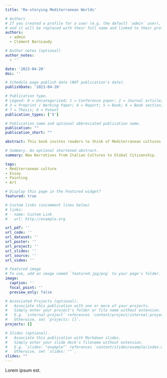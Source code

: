 ```yaml
---
title: 'Re-storying Mediterranean Worlds'

# Authors
# If you created a profile for a user (e.g. the default `admin` user), write the username (folder name) here
# and it will be replaced with their full name and linked to their profile.
authors:
  - admin
  - Clément Barniaudy

# Author notes (optional)
author_notes:
  - ''

date: '2023-04-20'
doi: ''

# Schedule page publish date (NOT publication's date).
publishDate: '2023-04-20'

# Publication type.
# Legend: 0 = Uncategorized; 1 = Conference paper; 2 = Journal article;
# 3 = Preprint / Working Paper; 4 = Report; 5 = Book; 6 = Book section;
# 7 = Thesis; 8 = Patent
publication_types: ['5']

# Publication name and optional abbreviated publication name.
publication: ""
publication_short: ""

abstract: This book invites readers to think of Mediterranean cultures as interconnected worlds, seen in light of how they evolve, disappear, are reborn and perpetually transform. This perspective intends to build bridges between the Northern and Southern coasts of the sea in order to broaden and deepen our understanding of current evolutions in Mediterranean worlds, at the cultural, literary, artistic and geopolitical levels. As Paul Valéry suggested, we can consider this plural space from the perspective of the intense cultural, economic and human exchanges which have always characterized the Mare Nostrum. We can also consider Mediterranean worlds within an open enactive process, deeply exploring their evolution between nature and culture, examining the natural environment and the transforming relationships between humans and non-humans. <br><br> The writers and researchers in Re-storying Mediterranean Worlds call for a dialog between the two coasts in order to connect what has been broken. In this volume, they highlight an intercultural and creolized conscience, traversing the Mediterranean worlds – including Italian, French and Tunisian cultures, but also migrations from, to and within the region – and transcending any idea of communitarian withdrawal. These essays express the urgent need to shift from an understanding of migration as suffering to the notion that mobility is an unalienable right, building foundations for a new idea of global citizenship.

# Summary. An optional shortened abstract.
summary: New Narratives from Italian Cultures to Global Citizenship.

tags:
- Mediterranean culture
- Essay
- Painting
- Art

# Display this page in the Featured widget?
featured: true

# Custom links (uncomment lines below)
# links:
# - name: Custom Link
#   url: http://example.org

url_pdf: ''
url_code: ''
url_dataset: ''
url_poster: ''
url_project: ''
url_slides: ''
url_source: ''
url_video: ''

# Featured image
# To use, add an image named `featured.jpg/png` to your page's folder.
image:
  caption: ''
  focal_point: ''
  preview_only: false

# Associated Projects (optional).
#   Associate this publication with one or more of your projects.
#   Simply enter your project's folder or file name without extension.
#   E.g. `internal-project` references `content/project/internal-project/index.md`.
#   Otherwise, set `projects: []`.
projects: []

# Slides (optional).
#   Associate this publication with Markdown slides.
#   Simply enter your slide deck's filename without extension.
#   E.g. `slides: "example"` references `content/slides/example/index.md`.
#   Otherwise, set `slides: ""`.
slides: ""
---
```


Lorem ipsum est.